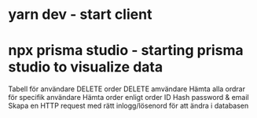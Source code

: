 # yarn dev - start client

# npx prisma studio - starting prisma studio to visualize data

Tabell för användare
DELETE order
DELETE amvändare
Hämta alla ordrar för specifik användare
Hämta order enligt order ID
Hash password & email
Skapa en HTTP request med rätt inlogg/lösenord för att ändra i databasen
